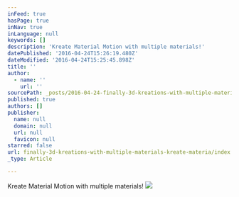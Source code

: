 ```yaml
---
inFeed: true
hasPage: true
inNav: true
inLanguage: null
keywords: []
description: 'Kreate Material Motion with multiple materials!'
datePublished: '2016-04-24T15:26:19.480Z'
dateModified: '2016-04-24T15:25:45.898Z'
title: ''
author:
  - name: ''
    url: ''
sourcePath: _posts/2016-04-24-finally-3d-kreations-with-multiple-materials-kreate-materia.md
published: true
authors: []
publisher:
  name: null
  domain: null
  url: null
  favicon: null
starred: false
url: finally-3d-kreations-with-multiple-materials-kreate-materia/index.html
_type: Article

---
```

Kreate Material Motion with multiple materials!
![](https://s3-us-west-2.amazonaws.com/the-grid-img/p/a77a9bfb0b25959c03b7afcca7b90beee5725d54.jpg)
